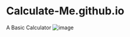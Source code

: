 # Calculate-Me.github.io
A Basic Calculator 
![image](https://user-images.githubusercontent.com/110586149/230737610-a275662e-da54-4f6d-8afa-6a2704ee5470.png)
